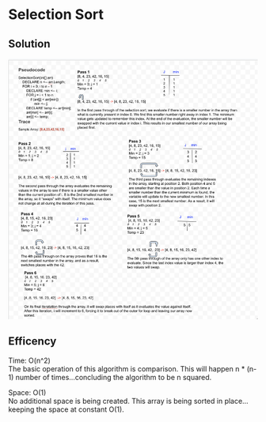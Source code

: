 # Selection Sort

## Solution
<img src="https://github.com/sydoruk89/python-data-structures-and-algorithms/blob/master/assets/insertion_sort.png">

## Efficency
Time: O(n^2) \
The basic operation of this algorithm is comparison. This will happen n * (n-1) number of times…concluding the algorithm to be n squared.

Space: O(1) \
No additional space is being created. This array is being sorted in place…keeping the space at constant O(1).

